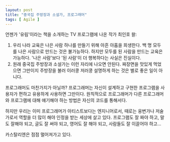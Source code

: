 ```yaml
---
layout: post
title: "중국집 주방장과 소설가, 프로그래머"
tags: [ Agile ]
---
```


언젠가 '유림'이라는 책을 소개하는 TV 프로그램에 나온 작가 최인호 왈:

1.  우리 나라 교육은 나은 사람 하나를 만들기 위해 아흔 아홉을 희생한다. 백 명 모두를 나은 사람으로 만드는 것은 불가능하다. 하지만 모두를 된 사람을 만드는 교육은 가능하다. '나은 사람'보다 '된 사람'이 더 행복하다는 사실은 진실이다.
2.  원래 중국집 주방장과 소설가는 이런 자리에 나오면 안된다. 짜장면을 맛있게 먹었으면 그만이지 주방장을 불러 이러쿵 저러쿵 설명하게 하는 것은 별로 좋은 일이 아니다.

프로그래머도 마찬가지가 아닐까? 프로그래머는 자신이 설계하고 구현한 프로그램을 사용자가 편하고 유용하게 사용하면 그만이다. 원칙적으로 프로그래머가 다른 프로그래머와 프로그램에 대해 얘기해야 하는 방법은 자신의 코드를 통해서다.

하지만 우리는 이미 프로그래머가 아티스트보다는 엔지니어로서, 때로는 웅변가나 저술가로서 역할을 더 많이 해야 인정을 받는 세상에 살고 있다. 프로그램도 잘 짜야 하고, 말도 잘해야 되고, 글도 잘 써야 되고, 영어도 잘 해야 되고, 사람들도 잘 이끌어야 하고...

카스탈리엔은 점점 멀어져가고 있다.
